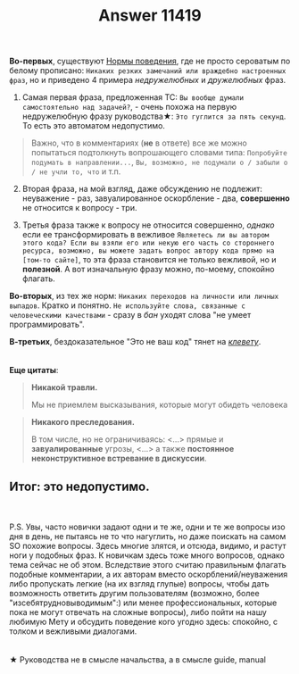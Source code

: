 ﻿---
title: "Answer 11419"
se.owner.user_id: 389694
se.owner.display_name: "Максим Фисман"
se.owner.link: "https://ru.meta.stackoverflow.com/users/389694/%d0%9c%d0%b0%d0%ba%d1%81%d0%b8%d0%bc-%d0%a4%d0%b8%d1%81%d0%bc%d0%b0%d0%bd"
se.answer_id: 11419
se.question_id: 11416
se.post_type: answer
se.is_accepted: False
---
<p><strong>Во-первых</strong>, существуют <a href="https://ru.stackoverflow.com/conduct">Нормы поведения</a>, где не просто сероватым по белому прописано: <code>Никаких резких замечаний или враждебно настроенных фраз</code>, но и приведено 4 примера <em>недружелюбных</em> и <em>дружелюбных</em> фраз.</p>
<ol>
<li>Самая первая фраза, предложенная ТС: <code>Вы вообще думали самостоятельно над задачей?</code>, - очень похожа на первую недружелюбную фразу руководства★: <code>Это гуглится за пять секунд</code>. То есть это автоматом недопустимо.</li>
</ol>
<blockquote>
<p>Важно, что в комментариях (<strong>не</strong> в ответе) все же можно попытаться подтолкнуть вопрошающего словами типа: <code>Попробуйте подумать в направлении...</code>, <code>Вы, возможно, не подумали о / забыли о / не учли то, что</code> и т.п.</p>
</blockquote>
<ol start="2">
<li><p>Вторая фраза, на мой взгляд, даже обсуждению не подлежит: неуважение - раз, завуалированное оскорбление - два, <strong>совершенно</strong> не относится к вопросу - три.</p>
</li>
<li><p>Третья фраза также к вопросу не относится совершенно, <em>однако</em> если ее трансформировать в вежливое <code>Являетесь ли вы автором этого кода? Если вы взяли его или некую его часть со стороннего ресурса, возможно, вы можете задать вопрос автору кода прямо на [том-то сайте]</code>, то эта фраза становится не только вежливой, но и <strong>полезной</strong>. А вот изначальную фразу можно, по-моему, спокойно флагать.</p>
</li>
</ol>
<p><strong>Во-вторых</strong>, из тех же норм: <code>Никаких переходов на личности или личных выпадов</code>. Кратко и понятно. <code>Не используйте слова, связанные с человеческими качествами</code> - сразу в <em>бан</em> уходят слова &quot;не умеет программировать&quot;.</p>
<p><strong>В-третьих</strong>, бездоказательное &quot;Это не ваш код&quot; тянет на <a href="http://www.consultant.ru/document/cons_doc_LAW_10699/8a73d26dba7976d6c43cc94aa1515368fef256f0/" rel="nofollow noreferrer"><em>клевету</em></a>.
<br><br><br>
<strong>Еще цитаты</strong>:</p>
<blockquote>
<p><strong>Никакой травли.</strong></p>
<p>Мы не приемлем высказывания, которые могут обидеть человека</p>
</blockquote>
<blockquote>
<p><strong>Никакого преследования.</strong></p>
<p>В том числе, но не ограничиваясь: &lt;...&gt; прямые и <strong>завуалированные</strong> угрозы, &lt;...&gt; а также <strong>постоянное неконструктивное встревание в дискуссии</strong>.</p>
</blockquote>
<h2>Итог: это недопустимо.</h2>
<p><br><br>
P.S. Увы, часто новички задают одни и те же, одни и те же вопросы изо дня в день, не пытаясь не то что нагуглить, но даже поискать на самом SO похожие вопросы. Здесь многие злятся, и отсюда, видимо, и растут ноги у подобных фраз. К новичкам здесь тоже много вопросов, однако тема сейчас не об этом. Вследствие этого считаю правильным флагать подобные комментарии, а их авторам вместо оскорблений/неуважения либо пропускать легкие (на их взгляд глупые) вопросы, чтобы дать возможность ответить другим пользователям (возможно, более &quot;изсебятрудновыводимым&quot;:) или менее профессиональных, которые пока не могут отвечать на сложные вопросы), либо пойти на нашу любимую Мету и обсудить поведение кого угодно здесь: спокойно, с толком и вежливыми диалогами.
<br><br><br>
★ Руководства не в смысле начальства, а в смысле guide, manual</p>
